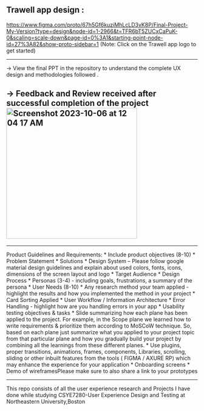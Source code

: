Trawell app design :
--------------------
https://www.figma.com/proto/67h5Gf6kuziMhLcLD3vK8P/Final-Project-My-Version?type=design&node-id=1-2966&t=TFR6bT5ZUCxCaPuK-0&scaling=scale-down&page-id=0%3A1&starting-point-node-id=27%3A82&show-proto-sidebar=1
(Note: Click on the Trawell app logo to get started)

--------------------------------------------------------------------------------------------------------------------------------------------------------------------------------

-> View the final PPT in the repository to understand the complete UX design and methodologies followed .

-> Feedback and Review received after successful completion of the project
<img width="344" alt="Screenshot 2023-10-06 at 12 04 17 AM" src="https://github.com/HemanthReddy10/User-Experience-Design-and-Testing/assets/99050861/b5ce36f6-dfad-4834-ae0d-bfa4fcc8a7d3">
--------------------------------------------------------------------------------------------------------------------------------------------------------------------------------

<hr>
Product Guidelines and Requirements:
* Include product objectives (8-10)
* Problem Statement
* Solutions
* Design System – Please follow google material design guidelines and explain about used colors, fonts, icons, dimensions of the screen layout and logo
* Target Audience
* Design Process
* Personas (3-4) - including goals, frustrations, a summary of the persona
* User Needs (8-10)
* Any research method your team applied - highlight the results and how you implemented the method in your project
* Card Sorting Applied
* User Workflow / Information Architecture
* Error Handling - highlight how are you handling errors in your app
* Usability testing objectives & tasks
* Slide summarizing how each plane has been applied to the project. For example, in the Scope plane we learned how to write requirements & prioritize them according to MoSCoW 
  technique. So, based on each plane just summarize what you applied to your project topic from that particular plane and how you gradually build your project by combining all the 
  learnings from these different planes.
* Use plugins, proper transitions, animations, frames, components, Libraries, scrolling, sliding or other inbuilt features from the tools ( FIGMA / AXURE RP) which may enhance the 
  experience for your application
* Onboarding screens
* Demo of wireframesPlease make sure to also share a link to your prototypes

--------------------------------------------------------------------------------------------------------------------------------------------------------------------------------

This repo consists of all the user experience research 
and Projects I have done while studying 
CSYE7280-User Experience Design and Testing at Northeastern University,Boston



